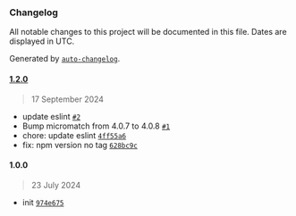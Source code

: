 ### Changelog

All notable changes to this project will be documented in this file. Dates are displayed in UTC.

Generated by [`auto-changelog`](https://github.com/CookPete/auto-changelog).

#### [1.2.0](https://github.com/acrontum/eslint-config/compare/1.0.0...1.2.0)

> 17 September 2024

- update eslint [`#2`](https://github.com/acrontum/eslint-config/pull/2)
- Bump micromatch from 4.0.7 to 4.0.8 [`#1`](https://github.com/acrontum/eslint-config/pull/1)
- chore: update eslint [`4ff55a6`](https://github.com/acrontum/eslint-config/commit/4ff55a63d091639373ae4d320302c8c1ce4bd34a)
- fix: npm version no tag [`628bc9c`](https://github.com/acrontum/eslint-config/commit/628bc9c7b8f6d01136209f0505755d00769f7ab4)

#### 1.0.0

> 23 July 2024

- init [`974e675`](https://github.com/acrontum/eslint-config/commit/974e6750dab3b3f805fa640158b42fa55104ebe1)
